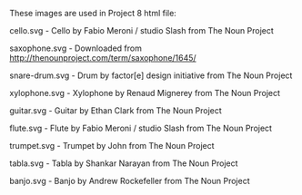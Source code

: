 These images are used in Project 8 html file:

cello.svg - Cello by Fabio Meroni / studio Slash from The Noun Project

saxophone.svg - Downloaded from http://thenounproject.com/term/saxophone/1645/

snare-drum.svg - Drum by factor[e] design initiative from The Noun Project

xylophone.svg - Xylophone by Renaud Mignerey from The Noun Project

guitar.svg - Guitar by Ethan Clark from The Noun Project

flute.svg - Flute by Fabio Meroni / studio Slash from The Noun Project

trumpet.svg - Trumpet by John from The Noun Project

tabla.svg -	Tabla by Shankar Narayan from The Noun Project

banjo.svg - Banjo by Andrew Rockefeller from The Noun Project